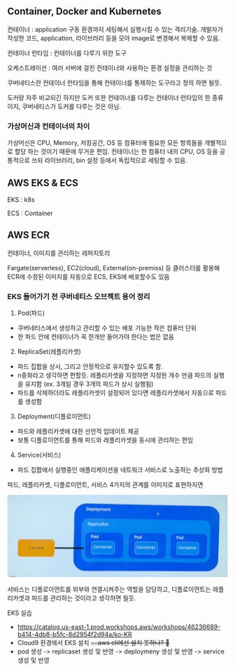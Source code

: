## Container, Docker and Kubernetes
컨테이너 : application 구동 환경까지 세팅해서 실행시킬 수 있는 격리기술. 개발자가 작성한 코드, application, 라이브러리 등을 모아 image로 변경해서 복제할 수 있음.

컨테이너 런타임 : 컨테이너를 다루기 위한 도구

오케스트레이션 : 여러 서버에 걸친 컨테이너와 사용하는 환경 설정을 관리하는 것

쿠버네티스란 컨테이너 런타임을 통해 컨테이너를 통제하는 도구라고 정의 하면 될듯.

도커랑 자주 비교되긴 하지만 도커 또한 컨테이너를 다루는 컨테이너 런타임의 한 종류이지, 쿠버네티스가 도커를 다루는 것은 아님.


### 가상머신과 컨테이너의 차이
가상머신은 CPU, Memory, 저장공간, OS 등 컴퓨터에 필요한 모든 항목들을 개별적으로 할당 하는 것이기 때문에 무거운 편임.
컨테이너는 한 컴퓨터 내의 CPU, OS 등을 공통적으로 쓰되 라이브러리, bin 설정 등에서 독립적으로 세팅할 수 있음.



## AWS EKS & ECS
EKS : k8s

ECS : Container


## AWS ECR
컨테이너, 이미지를 관리하는 레퍼지토리

Fargate(serverless), EC2(cloud), External(on-premiss) 등 클러스터를 활용해 ECR에 수정된 이미지를 자동으로 ECS, EKS에 배포할수도 있음


### EKS 들어가기 전 쿠버네티스 오브젝트 용어 정리
1. Pod(파드) 
- 쿠버네티스에서 생성하고 관리할 수 있는 배포 가능한 작은 컴퓨터 단위
- 한 파드 안에 컨테이너가 꼭 한개만 들어가야 한다는 법은 없음
2. ReplicaSet(레플리카셋)
- 파드 집합을 상시, 그리고 안정적으로 유지할수 있도록 함.
- n중화라고 생각하면 편할듯. 레플리카셋을 지정하면 지정한 개수 만큼 파드의 실행을 유지함 (ex. 3개일 경우 3개의 파드가 상시 실행됨)
- 파드를 삭제하더라도 레플리카셋이 설정되어 있다면 레플리카셋에서 자동으로 파드를 생성함
3. Deployment(디플로이먼트)
- 파드와 레플리카셋에 대한 선언적 업데이트 제공
- 보통 디플로이먼트를 통해 파드와 레플리카셋을 동시에 관리하는 편임
4. Service(서비스)
- 파드 집합에서 실행중인 애플리케이션을 네트워크 서비스로 노출하는 추상화 방법

파드, 레플리카셋, 디플로이먼트, 서비스 4가지의 관계를 이미지로 표현하자면
<p><img src="image/kubernetes/KakaoTalk_Photo_2023-06-20-09-09-03.jpeg"/></p>
서비스는 디플로이먼트를 외부와 연결시켜주는 역할을 담당하고, 디플로이먼트는 레플리카셋과 파드를 관리하는 것이라고 생각하면 될듯.

EKS 실습
- https://catalog.us-east-1.prod.workshops.aws/workshops/46236689-b414-4db8-b5fc-8d2954f2d94a/ko-KR
- Cloud9 환경에서 EKS 설치 ~~....aws cli에선 설치 못하나? 🤔~~
- pod 생성 -> replicaset 생성 및 반영 -> deploymeny 생성 및 반영 -> service 생성 및 반영
